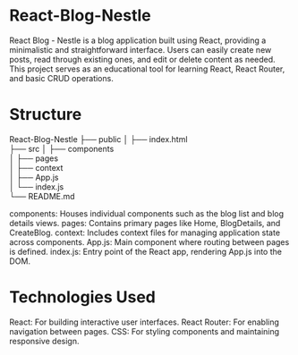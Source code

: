 # React-Blog-Nestle
React Blog - Nestle is a blog application built using React, providing a minimalistic and straightforward interface. Users can easily create new posts, read through existing ones, and edit or delete content as needed. This project serves as an educational tool for learning React, React Router, and basic CRUD operations.

# Structure

React-Blog-Nestle
├── public
│   ├── index.html          
├── src
│   ├── components          
│   ├── pages                
│   ├── context              
│   ├── App.js               
│   └── index.js            
└── README.md                

components: Houses individual components such as the blog list and blog details views.
pages: Contains primary pages like Home, BlogDetails, and CreateBlog.
context: Includes context files for managing application state across components.
App.js: Main component where routing between pages is defined.
index.js: Entry point of the React app, rendering App.js into the DOM.

# Technologies Used
  React: For building interactive user interfaces.
  React Router: For enabling navigation between pages.
  CSS: For styling components and maintaining responsive design.
